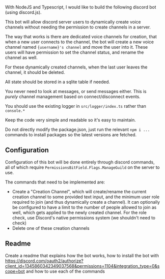 With NodeJS and Typescript, I would like to build the following discord bot (using discord.js).

This bot will allow discord server users to dynamically create voice channels without needing the permission to create channels in a server.

The way that works is there are dedicated voice channels for creation, that when a new user connects to the channel, the bot will create a new voice channel named `{username}'s channel` and move the user into it. These users will have permission to set the channel status, and rename the channel as well.

For these dynamically created channels, when the last user leaves the channel, it should be deleted.

All state should be stored in a sqlite table if needed.

You never need to look at messages, or send messages either. This is _purely_ channel management based on connect/disconnect events.

You should use the existing logger in `src/logger/index.ts` rather than `console.*`

Keep the code very simple and readable so it's easy to maintain.

Do not directly modify the package.json, just run the relevant `npm i ...` commands to install packages so the latest versions are fetched.

## Configuration

Configuration of this bot will be done entirely through discord commands, all of which require `PermissionsBitField.Flags.ManageGuild` on the server to use.

The commands that need to be implemented are:

- Create a "Creation Channel", which will create/rename the current creation channel to some provided text input, and the minimum user role required to join (and thus dynamically create a channel). It can optionally be configured to have a limit to the number of people allowed to join as well, which gets applied to the newly created channel. For the role check, use Discord's native permissions system (we shouldn't need to check)
- Delete one of these creation channels

## Readme

Create a readme that explains how the bot works, how to install the bot with https://discord.com/oauth2/authorize?client_id=1345860342349037568&permissions=1104&integration_type=0&scope=bot and how to use each of the commands
